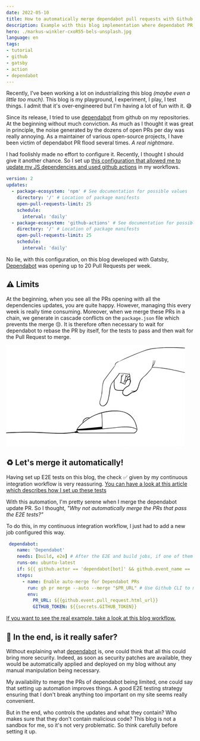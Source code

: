 ```yaml
---
date: 2022-05-10
title: How to automatically merge dependabot pull requests with Github Actions ? 
description: Example with this blog implementation where dependabot PR automatically merge on default branch if e2e tests pass.
hero: ./markus-winkler-cxoR55-bels-unsplash.jpg
language: en
tags:
- tutorial
- github
- gatsby
- action
- dependabot
---
```


Recently, I've been working a lot on industrializing this blog _(maybe even a little too much)_. 
This blog is my playground, I experiment, I play, I test things. 
I admit that it's over-engineered but I'm having a lot of fun with it. 😅

Since its release, I tried to use [dependabot] from github on my repositories. 
At the beginning without much conviction.
As much as I thought it was great in principle, the noise generated by the dozens of open PRs per day was really annoying.
As a maintainer of various open-source projects, I have been victim of dependabot PR flood several times. _A real nightmare_.

I had foolishly made no effort to configure it.
Recently, I thought I should give it another chance.
So I set up [this configuration that allowed me to update my JS dependencies and used github actions](https://github.com/Slashgear/slashgear.github.io/blob/72f2575bcc4c9eedf4c61a7cf734e54eceee1241/.github/dependabot.yml) in my workflows.

```yaml
version: 2
updates:
  - package-ecosystem: 'npm' # See documentation for possible values
    directory: '/' # Location of package manifests
    open-pull-requests-limit: 25
    schedule:
      interval: 'daily'
  - package-ecosystem: 'github-actions' # See documentation for possible values
    directory: '/' # Location of package manifests
    open-pull-requests-limit: 25
    schedule:
      interval: 'daily'
```

No lie, with this configuration, on this blog developed with Gatsby, [Dependabot] was opening up to 20 Pull Requests per week.

## ⚠️ Limits

At the beginning, when you see all the PRs opening with all the dependencies updates, you are quite happy.
However, managing this every week is really time consuming.
Moreover, when we merge these PRs in a chain, we generate in cascade conflicts on the `package.json` file which prevents the merge 😒.
It is therefore often necessary to wait for dependabot to rebase the PR by itself, for the tests to pass and then wait for the Pull Request to merge.

![Animation of a hand clicking frantically](./click.gif)

## ♻️ Let's merge it automatically!

Having set up E2E tests on this blog, the check ✅ given by my continuous integration workflow is very reassuring.
[You can have a look at this article which describes how I set up these tests](/how-to-setup-e2e-tests-with-webdriverio/)

With this automation, I'm pretty serene when I merge the dependabot update PR.
So I thought, _"Why not automatically merge the PRs that pass the E2E tests?"_

To do this, in my continuous integration workflow, I just had to add a new job configured this way.

```yaml
 dependabot:
    name: 'Dependabot'
    needs: [build, e2e] # After the E2E and build jobs, if one of them fails, it won't merge the PR.
    runs-on: ubuntu-latest
    if: ${{ github.actor == 'dependabot[bot]' && github.event_name == 'pull_request'}} # Detect that the PR author is dependabot
    steps:
      - name: Enable auto-merge for Dependabot PRs
        run: gh pr merge --auto --merge "$PR_URL" # Use Github CLI to merge automatically the PR
        env:
          PR_URL: ${{github.event.pull_request.html_url}}
          GITHUB_TOKEN: ${{secrets.GITHUB_TOKEN}}
```

[If you want to see the real example, take a look at this blog workflow.](https://github.com/Slashgear/slashgear.github.io/blob/72f2575bcc4c9eedf4c61a7cf734e54eceee1241/.github/workflows/continuous-integration.yml)

## 👮‍ In the end, is it really safer?

Without explaining what [dependabot] is, one could think that all this could bring more security.
Indeed, as soon as security patches are available, they would be automatically applied and deployed on my blog without any manual manipulation being necessary.

My availability to merge the PRs of dependabot being limited, one could say that setting up automation improves things.
A good E2E testing strategy ensuring that I don't break anything too important on my site seems really convenient.

But in the end, who controls the updates and what they contain?
Who makes sure that they don't contain malicious code?
This blog is not a sandbox for me, so it's not very problematic.
So think carefully before setting it up.

[dependabot]: https://docs.github.com/en/code-security/dependabot
